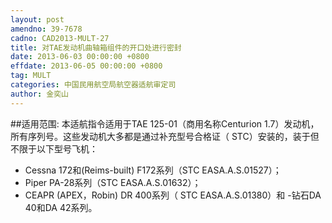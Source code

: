 ```yaml
---
layout: post
amendno: 39-7678
cadno: CAD2013-MULT-27
title: 对TAE发动机曲轴箱组件的开口处进行密封
date: 2013-06-03 00:00:00 +0800
effdate: 2013-06-05 00:00:00 +0800
tag: MULT
categories: 中国民用航空局航空器适航审定司
author: 金奕山
---
```


##适用范围:
本适航指令适用于TAE 125-01（商用名称Centurion 1.7）发动机，所有序列号。这些发动机大多都是通过补充型号合格证（ STC）安装的，装于但不限于以下型号飞机：
- Cessna 172和(Reims-built) F172系列（STC EASA.A.S.01527）；
- Piper PA-28系列（STC EASA.A.S.01632）；
- CEAPR (APEX，Robin) DR 400系列（ STC EASA.A.S.01380）和
-钻石DA 40和DA 42系列。

